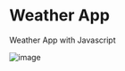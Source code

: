 # Weather App
 Weather App with Javascript
 
 ![image](https://user-images.githubusercontent.com/89282358/224490576-916a2e2b-68cf-42e4-8770-34d9f9b27f52.png)

